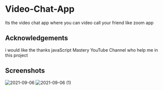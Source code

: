 
# Video-Chat-App

Its the video chat app where you can video call your friend like zoom app 


## Acknowledgements

i would like the thanks javaScript Mastery YouTube Channel who help me in this project 
## Screenshots

![2021-09-06](https://user-images.githubusercontent.com/78216306/132224841-32ed553b-4ef5-47df-84c3-19a06e38b201.png)
![2021-09-06 (1)](https://user-images.githubusercontent.com/78216306/132224931-acfb6a83-2782-481d-97fc-7fe269de59f2.png)
  